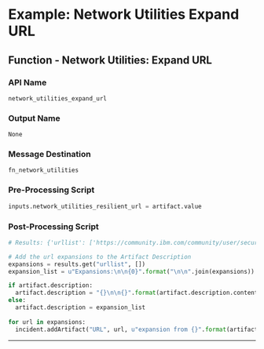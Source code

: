 <!--
    DO NOT MANUALLY EDIT THIS FILE
    THIS FILE IS AUTOMATICALLY GENERATED WITH resilient-sdk codegen
-->

# Example: Network Utilities Expand URL

## Function - Network Utilities: Expand URL

### API Name
`network_utilities_expand_url`

### Output Name
`None`

### Message Destination
`fn_network_utilities`

### Pre-Processing Script
```python
inputs.network_utilities_resilient_url = artifact.value
```

### Post-Processing Script
```python
# Results: {'urllist': ['https://community.ibm.com/community/user/security/communities/community-home?CommunityKey=d2f71e8c-108e-4652-b59c-29d61af7163e', 'https://community.ibm.com/community/user/security/communities/community-home']}

# Add the url expansions to the Artifact Description
expansions = results.get("urllist", [])
expansion_list = u"Expansions:\n\n{0}".format("\n\n".join(expansions)) if expansions else "No Expansions"

if artifact.description:
  artifact.description = "{}\n\n{}".format(artifact.description.content, expansion_list)
else:
  artifact.description = expansion_list
  
for url in expansions:
  incident.addArtifact("URL", url, u"expansion from {}".format(artifact.value))

```

---

